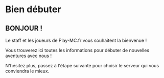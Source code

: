 # Bien débuter

## BONJOUR !

Le staff et les joueurs de Play-MC.fr vous souhaitent la bienvenue !

Vous trouverez ici toutes les informations pour débuter de nouvelles aventures avec nous !

N'hésitez plus, passez à l'étape suivante pour choisir le serveur qui vous conviendra le mieux.

